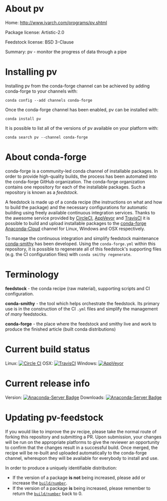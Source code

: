 About pv
========

Home: http://www.ivarch.com/programs/pv.shtml

Package license: Artistic-2.0

Feedstock license: BSD 3-Clause

Summary: pv - monitor the progress of data through a pipe



Installing pv
=============

Installing pv from the conda-forge channel can be achieved by adding conda-forge to your channels with:

```
conda config --add channels conda-forge
```

Once the conda-forge channel has been enabled, pv can be installed with:

```
conda install pv
```

It is possible to list all of the versions of pv available on your platform with:

```
conda search pv --channel conda-forge
```


About conda-forge
=================

conda-forge is a community-led conda channel of installable packages.
In order to provide high-quality builds, the process has been automated into the
conda-forge GitHub organization. The conda-forge organization contains one repository
for each of the installable packages. Such a repository is known as a *feedstock*.

A feedstock is made up of a conda recipe (the instructions on what and how to build
the package) and the necessary configurations for automatic building using freely
available continuous integration services. Thanks to the awesome service provided by
[CircleCI](https://circleci.com/), [AppVeyor](http://www.appveyor.com/)
and [TravisCI](https://travis-ci.org/) it is possible to build and upload installable
packages to the [conda-forge](https://anaconda.org/conda-forge)
[Anaconda-Cloud](http://docs.anaconda.org/) channel for Linux, Windows and OSX respectively.

To manage the continuous integration and simplify feedstock maintenance
[conda-smithy](http://github.com/conda-forge/conda-smithy) has been developed.
Using the ``conda-forge.yml`` within this repository, it is possible to regenerate all of
this feedstock's supporting files (e.g. the CI configuration files) with ``conda smithy regenerate``.


Terminology
===========

**feedstock** - the conda recipe (raw material), supporting scripts and CI configuration.

**conda-smithy** - the tool which helps orchestrate the feedstock.
                   Its primary use is in the construction of the CI ``.yml`` files
                   and simplify the management of *many* feedstocks.

**conda-forge** - the place where the feedstock and smithy live and work to
                  produce the finished article (built conda distributions)

Current build status
====================

Linux: [![Circle CI](https://circleci.com/gh/conda-forge/pv-feedstock.svg?style=svg)](https://circleci.com/gh/conda-forge/pv-feedstock)
OSX: [![TravisCI](https://travis-ci.org/conda-forge/pv-feedstock.svg?branch=master)](https://travis-ci.org/conda-forge/pv-feedstock)
Windows: [![AppVeyor](https://ci.appveyor.com/api/projects/status/github/conda-forge/pv-feedstock?svg=True)](https://ci.appveyor.com/project/conda-forge/pv-feedstock/branch/master)

Current release info
====================
Version: [![Anaconda-Server Badge](https://anaconda.org/conda-forge/pv/badges/version.svg)](https://anaconda.org/conda-forge/pv)
Downloads: [![Anaconda-Server Badge](https://anaconda.org/conda-forge/pv/badges/downloads.svg)](https://anaconda.org/conda-forge/pv)


Updating pv-feedstock
=====================

If you would like to improve the pv recipe, please take the normal
route of forking this repository and submitting a PR. Upon submission, your changes will
be run on the appropriate platforms to give the reviewer an opportunity to confirm that the
changes result in a successful build. Once merged, the recipe will be re-built and uploaded
automatically to the conda-forge channel, whereupon they will be available for everybody to
install and use.

In order to produce a uniquely identifiable distribution:
 * If the version of a package **is not** being increased, please add or increase
   the [``build/number``](http://conda.pydata.org/docs/building/meta-yaml.html#build-number-and-string).
 * If the version of a package **is** being increased, please remember to return
   the [``build/number``](http://conda.pydata.org/docs/building/meta-yaml.html#build-number-and-string)
   back to 0.
